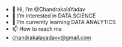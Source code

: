 - 👋 Hi, I’m @ChandrakalaYadav
- 👀 I’m interested in DATA SCIENCE
- 🌱 I’m currently learning DATA ANALYTICS
- 📫 How to reach me
- chandrakalayadavv@gmail.com
